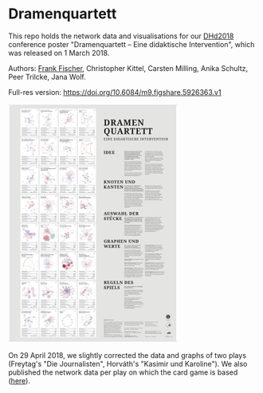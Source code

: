 # Dramenquartett

This repo holds the network data and visualisations for our [DHd2018](http://dhd2018.uni-koeln.de/) conference poster "Dramenquartett – Eine didaktische Intervention", which was released on 1 March 2018.

Authors: [Frank Fischer](https://www.hse.ru/en/org/persons/182492735), Christopher Kittel, Carsten Milling, Anika Schultz, Peer Trilcke, Jana Wolf.

Full-res version: https://doi.org/10.6084/m9.figshare.5926363.v1

![conference poster, small version](/dhd2018-cologne/dramenquartett_poster_small.jpg)

On 29 April 2018, we slightly corrected the data and graphs of two plays (Freytag's "Die Journalisten", Horváth's "Kasimir und Karoline"). We also published the network data per play on which the card game is based ([here](/dhd2018-cologne/dramenquartett_data.csv)).
